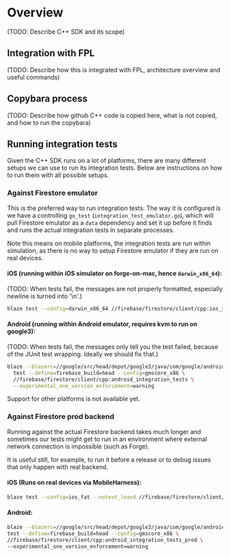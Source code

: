 # Overview

(TODO: Describe C++ SDK and its scope)

## Integration with FPL

(TODO: Describe how this is integrated with FPL, architecture overview and
useful commands)

## Copybara process

(TODO: Describe how github C++ code is copied here, what is not copied, and how
to run the copybara)

## Running integration tests

Given the C++ SDK runs on a lot of platforms, there are many different setups we
can use to run its integration tests. Below are instructions on how to run them
with all possible setups.

### Against Firestore emulator

This is the preferred way to run integration tests. The way it is configured is
we have a controlling `go_test` (`integration_test_emulator.go`), which will
pull Firestore emulator as a `data` dependency and set it up before it finds and
runs the actual integration tests in separate processes.

Note this means on mobile platforms, the integration tests are run within
simulation, as there is no way to setup Firestore emulator if they are run on
real devices.

#### iOS (running within iOS simulator on forge-on-mac, hence `darwin_x86_64`):

(TODO: When tests fail, the messages are not properly formatted, especially
newline is turned into '\n'.)

```bash
blaze test --config=darwin_x86_64 //firebase/firestore/client/cpp:ios_integration_tests
```

#### Android (running within Android emulator, requires kvm to run on google3):

(TODO: When tests fail, the messages only tell you the test failed, because of
the JUnit test wrapping. Ideally we should fix that.)

```bash
blaze --blazerc=//google/src/head/depot/google3/java/com/google/android/gmscore/blaze/blazerc \
  test --define=firebase_build=head --config=gmscore_x86 \
  //firebase/firestore/client/cpp:android_integration_tests \
  --experimental_one_version_enforcement=warning
```

Support for other platforms is not available yet.

### Against Firestore prod backend

Running against the actual Firestore backend takes much longer and sometimes our
tests might get to run in an environment where external network connection is
impossible (such as Forge).

It is useful still, for example, to run it before a release or to debug issues
that only happen with real backend.

#### iOS (Runs on real devices via MobileHarness):

```bash
blaze test --config=ios_fat --notest_loasd //firebase/firestore/client/cpp:ios_integration_tests_mh
```

#### Android:

```bash
blaze --blazerc=//google/src/head/depot/google3/java/com/google/android/gmscore/blaze/blazerc \
test --define=firebase_build=head --config=gmscore_x86 \
//firebase/firestore/client/cpp:android_integration_tests_prod \
--experimental_one_version_enforcement=warning
```
